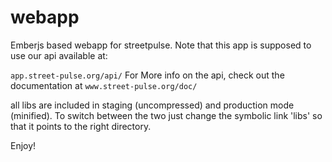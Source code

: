 webapp
======

Emberjs based webapp for streetpulse. Note that this app is supposed to use our api available at:

`app.street-pulse.org/api/`
For More info on the api, check out the documentation at `www.street-pulse.org/doc/`

all libs are included in staging (uncompressed) and production mode (minified). To switch between the two just change the symbolic link 'libs' so that it points to the right directory.


Enjoy!
